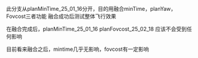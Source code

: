 此分支从planMinTime_25_01_16分开，目的用融合minTime，planYaw，Fovcost三者功能
融合成功后测试整体飞行效果

在融合完成后，planMinTime_25_01_16   planFovcost_25_02_18 应该不会受到任何影响



目前看来融合之后，mintime几乎无影响，fovcost有一定影响

